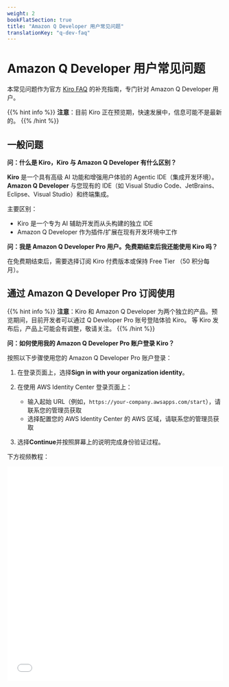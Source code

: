 ```yaml
---
weight: 2
bookFlatSection: true
title: "Amazon Q Developer 用户常见问题"
translationKey: "q-dev-faq"
---
```


# Amazon Q Developer 用户常见问题

本常见问题作为官方 [Kiro FAQ](https://kiro.dev/faq/) 的补充指南，专门针对 Amazon Q Developer 用户。

{{% hint info %}}
**注意**：目前 Kiro 正在预览期，快速发展中，信息可能不是最新的。
{{% /hint %}}

## 一般问题

**问：什么是 Kiro，Kiro 与 Amazon Q Developer 有什么区别？**

**Kiro** 是一个具有高级 AI 功能和增强用户体验的 Agentic IDE（集成开发环境）。**Amazon Q Developer** 与您现有的 IDE（如 Visual Studio Code、JetBrains、Eclipse、Visual Studio）和终端集成。

主要区别：

- Kiro 是一个专为 AI 辅助开发而从头构建的独立 IDE
- Amazon Q Developer 作为插件/扩展在现有开发环境中工作

**问：我是 Amazon Q Developer Pro 用户。免费期结束后我还能使用 Kiro 吗？**

在免费期结束后，需要选择订阅 Kiro 付费版本或保持 Free Tier （50 积分每月）。

## 通过 Amazon Q Developer Pro 订阅使用

{{% hint info %}}
**注意**：Kiro 和 Amazon Q Developer 为两个独立的产品。预览期间，目前开发者可以通过 Q Developer Pro 账号登陆体验 Kiro。 等 Kiro 发布后，产品上可能会有调整，敬请关注。
{{% /hint %}}

**问：如何使用我的 Amazon Q Developer Pro 账户登录 Kiro？**

按照以下步骤使用您的 Amazon Q Developer Pro 账户登录：

1. 在登录页面上，选择**Sign in with your organization identity**。

2. 在使用 AWS Identity Center 登录页面上：

   - 输入起始 URL（例如，`https://your-company.awsapps.com/start`），请联系您的管理员获取
   - 选择配置您的 AWS Identity Center 的 AWS 区域，请联系您的管理员获取

3. 选择**Continue**并按照屏幕上的说明完成身份验证过程。

下方视频教程：

<iframe src="//player.bilibili.com/player.html?isOutside=true&aid=114880124289102&bvid=BV1MMuoz2E5e&cid=31151491993&p=1&autoplay=0" scrolling="no" border="0" frameborder="no" framespacing="0" allowfullscreen="true" style="width: 100%; height: 500px;"></iframe>

